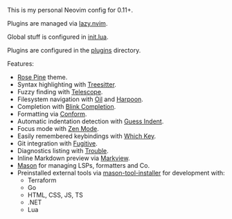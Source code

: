 This is my personal Neovim config for 0.11+.

Plugins are managed via [lazy.nvim](https://github.com/folke/lazy.nvim).

Global stuff is configured in [init.lua](init.lua).

Plugins are configured in the [plugins](lua/plugins) directory.

Features:
- [Rose Pine](https://github.com/rose-pine/neovim) theme.
- Syntax highlighting with [Treesitter](https://github.com/nvim-treesitter/nvim-treesitter).
- Fuzzy finding with [Telescope](https://github.com/nvim-telescope/telescope.nvim).
- Filesystem navigation with [Oil](https://github.com/stevearc/oil.nvim) and [Harpoon](https://github.com/ThePrimeagen/harpoon).
- Completion with [Blink Completion](https://github.com/Saghen/blink.cmp).
- Formatting via [Conform](https://github.com/stevearc/conform.nvim).
- Automatic indentation detection with [Guess Indent](https://github.com/NMAC427/guess-indent.nvim).
- Focus mode with [Zen Mode](https://github.com/folke/zen-mode.nvim).
- Easily remembered keybindings with [Which Key](https://github.com/folke/which-key.nvim).
- Git integration with [Fugitive](https://github.com/tpope/vim-fugitive).
- Diagnostics listing with [Trouble](https://github.com/folke/trouble.nvim).
- Inline Markdown preview via [Markview](https://github.com/OXY2DEV/markview.nvim).
- [Mason](https://github.com/mason-org/mason.nvim) for managing LSPs, formatters and Co.
- Preinstalled external tools via [mason-tool-installer](https://github.com/WhoIsSethDaniel/mason-tool-installer.nvim) for development with:
    - Terraform
    - Go
    - HTML, CSS, JS, TS
    - .NET
    - Lua
